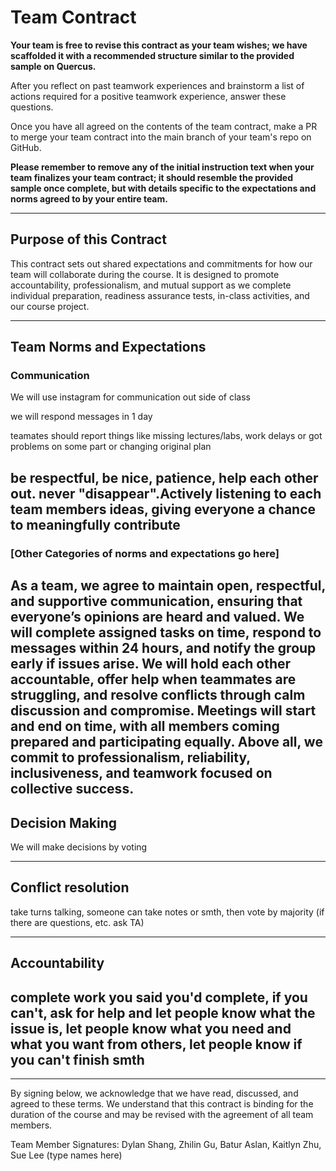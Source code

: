 # Team Contract

**Your team is free to revise this contract as your team wishes; we have scaffolded it with a recommended structure similar to the provided sample on Quercus.**

After you reflect on past teamwork experiences and brainstorm a list of actions required for a positive teamwork experience, answer these questions. 

Once you have all agreed on the contents of the team contract, make a PR to merge your team contract into the main branch of your team's repo on GitHub.

**Please remember to remove any of the initial instruction text when your team finalizes your team contract; it should resemble the provided sample once complete, but with details specific to the expectations and norms agreed to by your entire team.**

---
## Purpose of this Contract

This contract sets out shared expectations and commitments for how our team will collaborate during the course. It is designed to promote accountability, professionalism, and mutual support as we complete individual preparation, readiness assurance tests, in-class activities, and our course project.

---
## Team Norms and Expectations

### Communication

We will use instagram for communication out side of class

we will respond messages in 1 day

teamates should report things like missing lectures/labs, work delays or got problems on some part or changing original plan

be respectful, be nice, patience, help each other out. never "disappear".Actively listening to each team members ideas, giving everyone a chance to meaningfully contribute
---

### [Other Categories of norms and expectations go here]

As a team, we agree to maintain open, respectful, and supportive communication, 
ensuring that everyone’s opinions are heard and valued. 
We will complete assigned tasks on time, respond to messages within 24 hours, 
and notify the group early if issues arise. We will hold each other accountable, 
offer help when teammates are struggling, and resolve conflicts through calm discussion 
and compromise. Meetings will start and end on time, with all members coming prepared 
and participating equally. Above all, we commit to professionalism, reliability, 
inclusiveness, and teamwork focused on collective success.
---

## Decision Making

We will make decisions by voting

---
## Conflict resolution

take turns talking, someone can take notes or smth, then vote by majority (if there are questions, etc. ask TA)

---

## Accountability

complete work you said you'd complete, if you can't, ask for help and let people know what the issue is, let people know what you need and what you want from others, let people know if you can't finish smth
---

---

By signing below, we acknowledge that we have read, discussed, and agreed to these terms. We understand that this contract is binding for the duration of the course and may be revised with the agreement of all team members.

Team Member Signatures:
Dylan Shang, Zhilin Gu, Batur Aslan, Kaitlyn Zhu, Sue Lee
(type names here)
